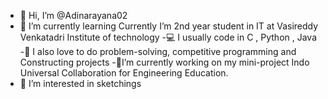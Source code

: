 - 👋 Hi, I’m @Adinarayana02
- 🌱 I’m currently learning  Currently I’m 2nd year student in IT at Vasireddy Venkatadri Institute of technology
-💻 I usually code in C , Python , Java
-📌 I also love to do problem-solving, competitive programming and Constructing projects 
-🔭I’m currently working on my mini-project Indo Universal Collaboration for Engineering Education. 
- 👀 I’m interested in sketchings
<!---
Adinarayana02/Adinarayana02 is a ✨ special ✨ repository because its `README.md` (this file) appears on your GitHub profile.
You can click the Preview link to take a look at your changes.
--->
